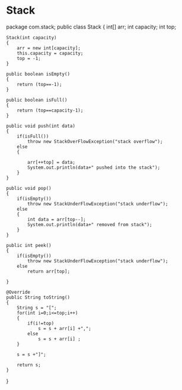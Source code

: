 # Stack
package com.stack;
public class Stack 
{
	int[] arr;
	int capacity;
	int top;
	
	Stack(int capacity)
	{
		arr = new int[capacity];
		this.capacity = capacity;
		top = -1;
	}
	
	public boolean isEmpty()
	{
		return (top==-1);
	}
	
	public boolean isFull()
	{
		return (top==capacity-1);
	}
	
	public void push(int data)
	{
		if(isFull())
			throw new StackOverFlowException("stack overflow");
		else 
		{

			arr[++top] = data;
			System.out.println(data+" pushed into the stack");
		}
	}
	
	public void pop()
	{
		if(isEmpty())
			throw new StackUnderFlowException("stack underflow");
		else 
		{
			int data = arr[top--];
			System.out.println(data+" removed from stack");
		}
	}
	
	public int peek()
	{
		if(isEmpty())
			throw new StackUnderFlowException("stack underflow");
		else 
			return arr[top];
		
	}
	
	@Override
	public String toString()
	{
		String s = "[";
		for(int i=0;i<=top;i++)
		{
			if(i!=top)
				s = s + arr[i] +",";
			else
				s = s + arr[i] ;
		}
		
		s = s +"]";
		
		return s;
	}
}
